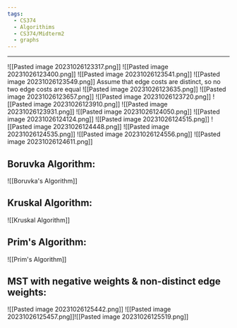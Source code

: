 ```yaml
---
tags:
  - CS374
  - Algorithims
  - CS374/Midterm2
  - graphs
---
```

---
![[Pasted image 20231026123317.png]]
![[Pasted image 20231026123400.png]]
![[Pasted image 20231026123541.png]]
![[Pasted image 20231026123549.png]]
Assume that edge costs are distinct, so no two edge costs are equal
![[Pasted image 20231026123635.png]]
![[Pasted image 20231026123657.png]]
![[Pasted image 20231026123720.png]]
![[Pasted image 20231026123910.png]]
![[Pasted image 20231026123931.png]]
![[Pasted image 20231026124050.png]]
![[Pasted image 20231026124124.png]]
![[Pasted image 20231026124515.png]]
![[Pasted image 20231026124448.png]]
![[Pasted image 20231026124535.png]]
![[Pasted image 20231026124556.png]]
![[Pasted image 20231026124611.png]]

## Boruvka Algorithm:
![[Boruvka's Algorithm]]

## Kruskal Algorithm:
![[Kruskal Algorithm]]

## Prim's Algorithm:
![[Prim's Algorithm]]
## MST with negative weights & non-distinct edge weights:
![[Pasted image 20231026125442.png]]
![[Pasted image 20231026125457.png]]![[Pasted image 20231026125519.png]]
